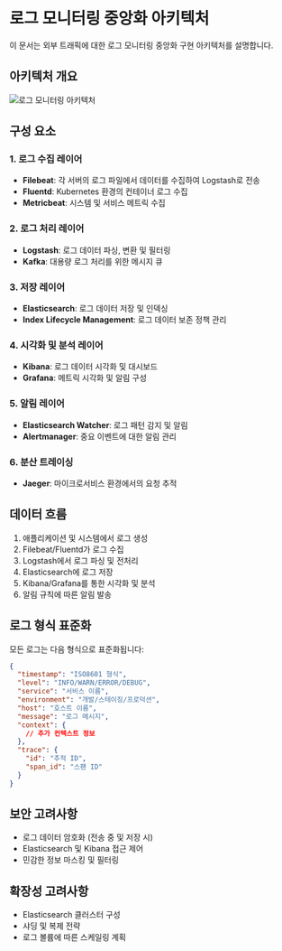 # 로그 모니터링 중앙화 아키텍처

이 문서는 외부 트래픽에 대한 로그 모니터링 중앙화 구현 아키텍처를 설명합니다.

## 아키텍처 개요

![로그 모니터링 아키텍처](../images/log-monitoring-architecture.png)

## 구성 요소

### 1. 로그 수집 레이어
- **Filebeat**: 각 서버의 로그 파일에서 데이터를 수집하여 Logstash로 전송
- **Fluentd**: Kubernetes 환경의 컨테이너 로그 수집
- **Metricbeat**: 시스템 및 서비스 메트릭 수집

### 2. 로그 처리 레이어
- **Logstash**: 로그 데이터 파싱, 변환 및 필터링
- **Kafka**: 대용량 로그 처리를 위한 메시지 큐

### 3. 저장 레이어
- **Elasticsearch**: 로그 데이터 저장 및 인덱싱
- **Index Lifecycle Management**: 로그 데이터 보존 정책 관리

### 4. 시각화 및 분석 레이어
- **Kibana**: 로그 데이터 시각화 및 대시보드
- **Grafana**: 메트릭 시각화 및 알림 구성

### 5. 알림 레이어
- **Elasticsearch Watcher**: 로그 패턴 감지 및 알림
- **Alertmanager**: 중요 이벤트에 대한 알림 관리

### 6. 분산 트레이싱
- **Jaeger**: 마이크로서비스 환경에서의 요청 추적

## 데이터 흐름
1. 애플리케이션 및 시스템에서 로그 생성
2. Filebeat/Fluentd가 로그 수집
3. Logstash에서 로그 파싱 및 전처리
4. Elasticsearch에 로그 저장
5. Kibana/Grafana를 통한 시각화 및 분석
6. 알림 규칙에 따른 알림 발송

## 로그 형식 표준화
모든 로그는 다음 형식으로 표준화됩니다:

```json
{
  "timestamp": "ISO8601 형식",
  "level": "INFO/WARN/ERROR/DEBUG",
  "service": "서비스 이름",
  "environment": "개발/스테이징/프로덕션",
  "host": "호스트 이름",
  "message": "로그 메시지",
  "context": {
    // 추가 컨텍스트 정보
  },
  "trace": {
    "id": "추적 ID",
    "span_id": "스팬 ID"
  }
}
```

## 보안 고려사항
- 로그 데이터 암호화 (전송 중 및 저장 시)
- Elasticsearch 및 Kibana 접근 제어
- 민감한 정보 마스킹 및 필터링

## 확장성 고려사항
- Elasticsearch 클러스터 구성
- 샤딩 및 복제 전략
- 로그 볼륨에 따른 스케일링 계획
